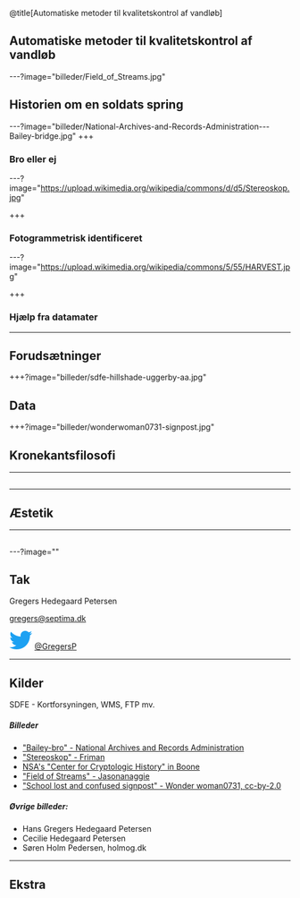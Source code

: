 @title[Automatiske metoder til kvalitetskontrol af vandløb]

<!-- Uggerby å - Fotograf: Søren Holm Pedersen, holmog.dk-->
## Automatiske metoder til kvalitetskontrol af vandløb

---?image="billeder/Field_of_Streams.jpg"

## Historien om en soldats spring

---?image="billeder/National-Archives-and-Records-Administration---Bailey-bridge.jpg"
+++
### Bro eller ej
<!-- Sort/hvid Kampvogn og bro -->


---?image="https://upload.wikimedia.org/wikipedia/commons/d/d5/Stereoskop.jpg"
<!-- Fotogrammetri-bænk -->
+++
### Fotogrammetrisk identificeret


---?image="https://upload.wikimedia.org/wikipedia/commons/5/55/HARVEST.jpg"
<!-- Gammel datamat -->
+++
### Hjælp fra datamater



<!-- SAMMENBINDING? -->

---
## Forudsætninger


+++?image="billeder/sdfe-hillshade-uggerby-aa.jpg"
## Data

+++?image="billeder/wonderwoman0731-signpost.jpg"
## Kronekantsfilosofi


---
## 


---
## Æstetik


---
##


---?image="" <!-- billeder/sdfe-sindal-hoeje-maaleborde.jpg-->
## Tak

Gregers Hedegaard Petersen

gregers@septima.dk

<p>
<span>
<img src="https://raw.githubusercontent.com/bjornharrtell/presentations/master/assets/images/twitter.png" alt="Twitter">
</span>
<span>
<a href="https://twitter.com/GregersP">@GregersP</a>
</span>
</p>


---
## Kilder

SDFE - Kortforsyningen, WMS, FTP mv.

##### Billeder
- ["Bailey-bro" - National Archives and Records Administration](https://da.wikipedia.org/wiki/Fil:%22Don%27t_tell_me_there%27s_anything_the_engineers_can%27t_do._We_built_bridges_where_bridges_couldn%27t_be_built._We_built..._-_NARA_-_535980.tif)
- ["Stereoskop" - Friman](https://commons.wikimedia.org/wiki/File:Stereoskop.jpg)
- [NSA's "Center for Cryptologic History" in Boone](https://commons.wikimedia.org/wiki/File:HARVEST.jpg)
- ["Field of Streams" - Jasonanaggie](https://commons.wikimedia.org/wiki/File:Field_of_Streams_(6997132076).jpg)
- ["School lost and confused signpost" - Wonder woman0731, cc-by-2.0](https://www.flickr.com/photos/wildrose115/23173416364)

##### Øvrige billeder:
- Hans Gregers Hedegaard Petersen
- Cecilie Hedegaard Petersen
- Søren Holm Pedersen, holmog.dk


---
## Ekstra


